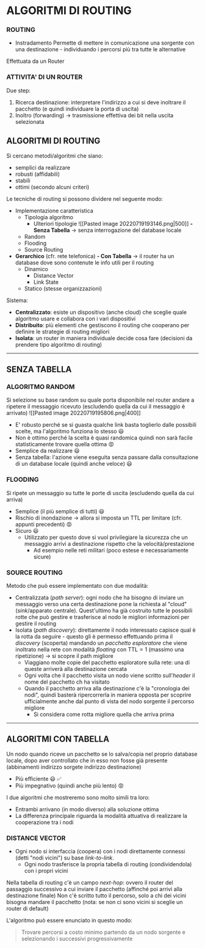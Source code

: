 # ALGORITMI DI ROUTING

### ROUTING
- Instradamento 
Permette di mettere in comunicazione una sorgente con una destinazione - individuando i percorsi più tra tutte le alternative

Effettuata da un Router

### ATTIVITA' DI UN ROUTER
Due step:

1) Ricerca destinazione: interpretare l'indirizzo a cui si deve inoltrare il pacchetto (e quindi individuare la porta di uscita)
2) Inoltro (forwarding) $\to$ trasmissione effettiva dei bit nella uscita selezionata

## ALGORITMI DI ROUTING
Si cercano metodi/algoritmi che siano:
 - semplici da realizzare
 - robusti (affidabili)
 - stabili
 - ottimi (secondo alcuni criteri)

Le tecniche di routing si possono dividere nel seguente modo:
- Implementazione caratteristica
	- Tipologia algoritmo
		- Ulteriori tipologie
![[Pasted image 20220719193146.png|500]]
**- Senza Tabella** $\to$ senza interrogazione del database locale
	- Random
	- Flooding
	- Source Routing
- **Gerarchico** (cfr. rete telefonica)
**- Con Tabella** $\to$ il router ha un database dove sono contenute le info utili per il routing
	- Dinamico
		- Distance Vector
		- Link State
	- Statico (stesse organizzazioni)


Sistema:
- **Centralizzato**: esiste un dispositivo (anche cloud) che sceglie quale algoritmo usare e collabora con i vari dispositivi
- **Distribuito**: più elementi che gestiscono il routing che cooperano per definire le strategie di routing migliori
- **Isolata**: un router in maniera individuale decide cosa fare (decisioni da prendere tipo algoritmo di routing)

---
## SENZA TABELLA

### ALGORITMO RANDOM
Si selezione su base  random su quale porta disponibile nel router andare a ripetere il messaggio ricevuto (escludendo quella da cui il messaggio è arrivato)
![[Pasted image 20220719195806.png|400]]
- E' robusto perché se si guasta qualche link basta toglierlo dalle possibili scelte, ma l'algoritmo funziona lo stesso 😃
- Non è ottimo perché la scelta è quasi randomica quindi non sarà facile statisticamente trovare quella ottima 😡
- Semplice da realizzare 😃
- Senza tabella: l'azione viene eseguita senza passare dalla consultazione di un database locale (quindi anche veloce) 😃

### FLOODING
Si ripete un messaggio su tutte le porte di uscita (escludendo quella da cui arriva)
- Semplice (il più semplice di tutti) 😃
- Rischio di inondazione $\to$ allora si imposta un TTL per limitare (cfr. appunti precedenti) 😡
- Sicuro 😃
	- Utilizzato per questo dove si vuol privilegiare la sicurezza che un messaggio arrivi a destinazione rispetto che la velocità/prestazione
		- Ad esempio nelle reti militari (poco estese e necessariamente sicure)

### SOURCE ROUTING
Metodo che può essere implementato con due modalità:
- Centralizzata ($path \ server$): ogni nodo che ha bisogno di inviare un messaggio verso una certa destinazione pone la richiesta al "cloud" ($sink$/apparato centrale). Quest'ultimo ha già costruito tutte le possibili rotte che può gestire e trasferisce al nodo le migliori informazioni per gestire il routing
- Isolata ($path \ discovery$): direttamente il nodo interessato capisce qual è la rotta da seguire - questo gli è permesso effettuando prima il $discovery$ (scoperta) mandando un *pacchetto esploratore* che viene inoltrato nella rete con modalità $floating$ con $\text{TTL}=1$ (massimo una ripetizione) $\to$ si scopre il path migliore
	- Viaggiano molte copie del pacchetto esploratore sulla rete: una di queste arriverà alla destinazione cercata
	- Ogni volta che il pacchetto visita un nodo viene scritto sull'$header$ il nome del pacchetto ch ha visitato
	- Quando il pacchetto arriva alla destinazione c'è la "cronologia dei nodi", quindi basterà ripercorrerla in maniera opposta per scoprire ufficialmente anche dal punto di vista del nodo sorgente il percorso migliore
		- Si considera come rotta migliore quella che arriva prima


---
## ALGORITMI CON TABELLA
Un nodo quando riceve un pacchetto se lo salva/copia nel proprio database locale, dopo aver controllato che in esso non fosse già presente (abbinamenti indirizzo sorgete indirizzo destinazione)
- Più efficiente 😃 ✅
- Più impegnativo (quindi anche più lento) 😡

I due algoritmi che mostreremo sono molto simili tra loro:
- Entrambi arrivano (in modo diverso) alla soluzione ottima
- La differenza principale riguarda la modalità attuativa di realizzare la cooperazione tra i nodi

### DISTANCE VECTOR
- Ogni nodo si interfaccia (coopera) con i nodi direttamente connessi (detti "nodi vicini") su base $link \text{-} to \text{-} link$.
	- Ogni nodo trasferisce la propria tabella di routing (condividendola) con i propri vicini

Nella tabella di routing c'è un campo $next \text{-} hop$: ovvero il router del passaggio successivo a cui inviare il pacchetto (affinché poi arrivi alla destinazione finale)
	Non c'è scritto tutto il percorso, solo a chi dei vicini bisogna mandare il pacchetto
		(nota: se non ci sono vicini si sceglie un router di default)

L'algoritmo può essere enunciato in questo modo:
> Trovare percorsi a costo minimo partendo da un nodo sorgente e selezionando i successivi progressivamente 









